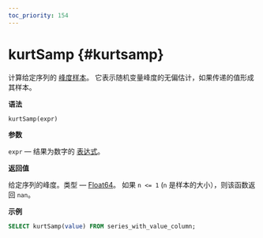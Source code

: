 ```yaml
---
toc_priority: 154
---
```


# kurtSamp {#kurtsamp}

计算给定序列的 [峰度样本](https://en.wikipedia.org/wiki/Kurtosis)。
它表示随机变量峰度的无偏估计，如果传递的值形成其样本。

**语法**

``` sql
kurtSamp(expr)
```

**参数**

`expr` — 结果为数字的 [表达式](../../../sql-reference/syntax.md#syntax-expressions)。

**返回值**

给定序列的峰度。类型 — [Float64](../../../sql-reference/data-types/float.md)。 如果 `n <= 1` (`n` 是样本的大小），则该函数返回 `nan`。

**示例**

``` sql
SELECT kurtSamp(value) FROM series_with_value_column;
```
